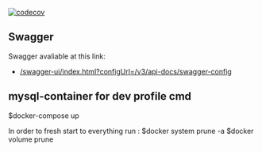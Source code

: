[![codecov](https://codecov.io/gh/JadenX-GmbH/kx-gig-service-public/branch/main/graph/badge.svg?token=7V6E1O8FAJ)](https://codecov.io/gh/JadenX-GmbH/kx-gig-service-public)

## Swagger

Swagger avaliable at this link:

- [/swagger-ui/index.html?configUrl=/v3/api-docs/swagger-config](http://127.0.0.1:8080/swagger-ui/index.html?configUrl=/v3/api-docs/swagger-config)

## mysql-container for dev profile cmd

$docker-compose up

In order to fresh start to everything run :
$docker system prune -a
$docker volume prune
